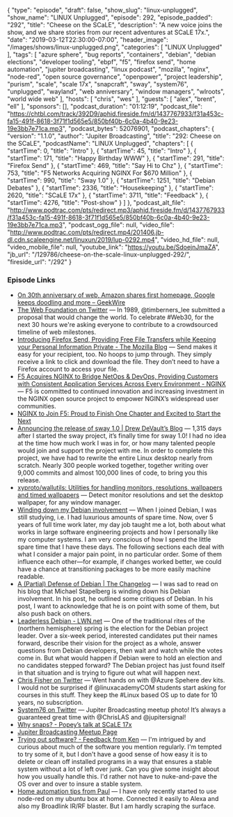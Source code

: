 {
  "type": "episode",
  "draft": false,
  "show_slug": "linux-unplugged",
  "show_name": "LINUX Unplugged",
  "episode": 292,
  "episode_padded": "292",
  "title": "Cheese on the SCaLE",
  "description": "A new voice joins the show, and we share stories from our recent adventures at SCaLE 17x.",
  "date": "2019-03-12T22:30:00-07:00",
  "header_image": "/images/shows/linux-unplugged.png",
  "categories": [
    "LINUX Unplugged"
  ],
  "tags": [
    "azure sphere",
    "bug reports",
    "containers",
    "debian",
    "debian elections",
    "developer tooling",
    "ebpf",
    "f5",
    "firefox send",
    "home automation",
    "jupiter broadcasting",
    "linux podcast",
    "mozilla",
    "nginx",
    "node-red",
    "open source governance",
    "openpower",
    "project leadership",
    "purism",
    "scale",
    "scale 17x",
    "snapcraft",
    "sway",
    "system76",
    "unplugged",
    "wayland",
    "web anniversary",
    "window managers",
    "wlroots",
    "world wide web"
  ],
  "hosts": [
    "chris",
    "wes"
  ],
  "guests": [
    "alex",
    "brent",
    "ell"
  ],
  "sponsors": [],
  "podcast_duration": "01:12:19",
  "podcast_file": "https://chtbl.com/track/392D9/aphid.fireside.fm/d/1437767933/f31a453c-fa15-491f-8618-3f71f1d565e5/850bf40b-6c0a-4b40-9e23-19e3bb7e71ca.mp3",
  "podcast_bytes": 52076901,
  "podcast_chapters": {
    "version": "1.1.0",
    "author": "Jupiter Broadcasting",
    "title": "292: Cheese on the SCaLE",
    "podcastName": "LINUX Unplugged",
    "chapters": [
      {
        "startTime": 0,
        "title": "Intro"
      },
      {
        "startTime": 45,
        "title": "Intro"
      },
      {
        "startTime": 171,
        "title": "Happy Birthday WWW"
      },
      {
        "startTime": 291,
        "title": "Firefox Send"
      },
      {
        "startTime": 469,
        "title": "Say Hi to Chz"
      },
      {
        "startTime": 753,
        "title": "F5 Networks Acquiring NGINX For $670 Million"
      },
      {
        "startTime": 990,
        "title": "Sway 1.0"
      },
      {
        "startTime": 1251,
        "title": "Debian Debates"
      },
      {
        "startTime": 2336,
        "title": "Housekeeping"
      },
      {
        "startTime": 2620,
        "title": "SCaLE 17x"
      },
      {
        "startTime": 3711,
        "title": "Feedback"
      },
      {
        "startTime": 4276,
        "title": "Post-show"
      }
    ]
  },
  "podcast_alt_file": "http://www.podtrac.com/pts/redirect.mp3/aphid.fireside.fm/d/1437767933/f31a453c-fa15-491f-8618-3f71f1d565e5/850bf40b-6c0a-4b40-9e23-19e3bb7e71ca.mp3",
  "podcast_ogg_file": null,
  "video_file": "http://www.podtrac.com/pts/redirect.mp4/201406.jb-dl.cdn.scaleengine.net/linuxun/2019/lup-0292.mp4",
  "video_hd_file": null,
  "video_mobile_file": null,
  "youtube_link": "https://youtu.be/SdoejnJmaZA",
  "jb_url": "/129786/cheese-on-the-scale-linux-unplugged-292/",
  "fireside_url": "/292"
}


### Episode Links

  * [On 30th anniversary of web, Amazon shares first homepage, Google keeps doodling and more – GeekWire](https://www.geekwire.com/2019/30th-anniversary-web-amazon-shares-first-homepage-google-keeps-doodling/ "On 30th anniversary of web, Amazon shares first homepage, Google keeps doodling and more – GeekWire")
  * [The Web Foundation on Twitter](https://twitter.com/webfoundation/status/1105362910962962432/photo/1?ref_src=twsrc%5Etfw%7Ctwcamp%5Etweetembed%7Ctwterm%5E1105362910962962432&ref_url=https%3A%2F%2Fwww.geekwire.com%2F2019%2F30th-anniversary-web-amazon-shares-first-homepage-google-keeps-doodling%2F "The Web Foundation on Twitter") — In 1989, @timberners_lee submitted a proposal that would change the world. To celebrate #Web30, for the next 30 hours we're asking everyone to contribute to a crowdsourced timeline of web milestones.
  * [Introducing Firefox Send, Providing Free File Transfers while Keeping your Personal Information Private - The Mozilla Blog](https://blog.mozilla.org/blog/2019/03/12/introducing-firefox-send-providing-free-file-transfers-while-keeping-your-personal-information-private/ "Introducing Firefox Send, Providing Free File Transfers while Keeping your Personal Information Private - The Mozilla Blog") — Send makes it easy for your recipient, too. No hoops to jump through. They simply receive a link to click and download the file. They don’t need to have a Firefox account to access your file. 
  * [F5 Acquires NGINX to Bridge NetOps & DevOps, Providing Customers with Consistent Application Services Across Every Environment - NGINX](https://www.nginx.com/press/f5-acquires-nginx-to-bridge-netops-and-devops/ "F5 Acquires NGINX to Bridge NetOps & DevOps, Providing Customers with Consistent Application Services Across Every Environment - NGINX") — F5 is committed to continued innovation and increasing investment in the NGINX open source project to empower NGINX’s widespread user communities.
  * [NGINX to Join F5: Proud to Finish One Chapter and Excited to Start the Next](https://www.nginx.com/blog/nginx-joins-f5 "NGINX to Join F5: Proud to Finish One Chapter and Excited to Start the Next")
  * [Announcing the release of sway 1.0 | Drew DeVault’s Blog](https://drewdevault.com/2019/03/11/Sway-1.0-released.html "Announcing the release of sway 1.0 | Drew DeVault’s Blog") — 1,315 days after I started the sway project, it’s finally time for sway 1.0! I had no idea at the time how much work I was in for, or how many talented people would join and support the project with me. In order to complete this project, we have had to rewrite the entire Linux desktop nearly from scratch. Nearly 300 people worked together, together writing over 9,000 commits and almost 100,000 lines of code, to bring you this release. 
  * [xyproto/wallutils: Utilities for handling monitors, resolutions, wallpapers and timed wallpapers](https://github.com/xyproto/wallutils "xyproto/wallutils: Utilities for handling monitors, resolutions, wallpapers and timed wallpapers") — Detect monitor resolutions and set the desktop wallpaper, for any window manager.
  * [Winding down my Debian involvement](https://michael.stapelberg.ch/posts/2019-03-10-debian-winding-down/ "Winding down my Debian involvement") — When I joined Debian, I was still studying, i.e. I had luxurious amounts of spare time. Now, over 5 years of full time work later, my day job taught me a lot, both about what works in large software engineering projects and how I personally like my computer systems. I am very conscious of how I spend the little spare time that I have these days. The following sections each deal with what I consider a major pain point, in no particular order. Some of them influence each other—for example, if changes worked better, we could have a chance at transitioning packages to be more easily machine readable.
  * [A (Partial) Defense of Debian | The Changelog](https://changelog.complete.org/archives/9971-a-partial-defense-of-debian "A \(Partial\) Defense of Debian | The Changelog") — I was sad to read on his blog that Michael Stapelberg is winding down his Debian involvement. In his post, he outlined some critiques of Debian. In his post, I want to acknowledge that he is on point with some of them, but also push back on others.
  * [Leaderless Debian - LWN.net](https://lwn.net/Articles/782786/ "Leaderless Debian - LWN.net") — One of the traditional rites of the (northern hemisphere) spring is the election for the Debian project leader. Over a six-week period, interested candidates put their names forward, describe their vision for the project as a whole, answer questions from Debian developers, then wait and watch while the votes come in. But what would happen if Debian were to hold an election and no candidates stepped forward? The Debian project has just found itself in that situation and is trying to figure out what will happen next.
  * [Chris Fisher on Twitter](https://twitter.com/ChrisLAS/status/1104187053766402048 "Chris Fisher on Twitter") — Went hands on with @Azure Spehere dev kits. I would not be surprised if @linuxacademyCOM students start asking for courses in this stuff. They keep the #Linux based OS up to date for 10 years, no subscription.
  * [System76 on Twitter](https://twitter.com/system76/status/1105523105722781697 "System76 on Twitter") — Jupiter Broadcasting meetup photo! It’s always a guaranteed great time with @ChrisLAS and @jupitersignal! 
  * [Why snaps? - Popey’s talk at SCaLE 17x](https://www.youtube.com/watch?v=zj2QoyRTVV0&feature=youtu.be&t=483 "Why snaps? - Popey’s talk at SCaLE 17x")
  * [Jupiter Broadcasting Meetup Page](https://www.meetup.com/jupiterbroadcasting/ "Jupiter Broadcasting Meetup Page")
  * [Trying out software? - Feedback from Ken](https://slexy.org/view/s20ZhgvLUb "Trying out software? - Feedback from Ken") — I'm intrigued by and curious about much of the software you mention regularly. I'm tempted to try some of it, but I don't have a good sense of how easy it is to delete or clean off installed programs in a way that ensures a stable system without a lot of left over junk. Can you give some insight about how you usually handle this. I'd rather not have to nuke-and-pave the OS over and over to insure a stable system.
  * [Home automation tips from Paul](https://slexy.org/view/s21GFtOtdh "Home automation tips from Paul") — I have only recently started to use node-red on my ubuntu box at home. Connected it easily to Alexa and also my Broadlink IR/RF blaster. But I am hardly scraping the surface. 


